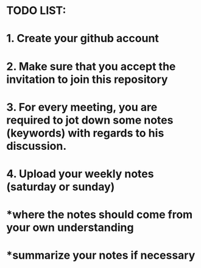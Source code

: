 # TODO LIST:

# 1. Create your github account
# 2. Make sure that you accept the invitation to join this repository
# 3. For every meeting, you are required to jot down some notes (keywords) with regards to his discussion.
# 4. Upload your weekly notes (saturday or sunday)
#     *where the notes should come from your own understanding
#     *summarize your notes if necessary
